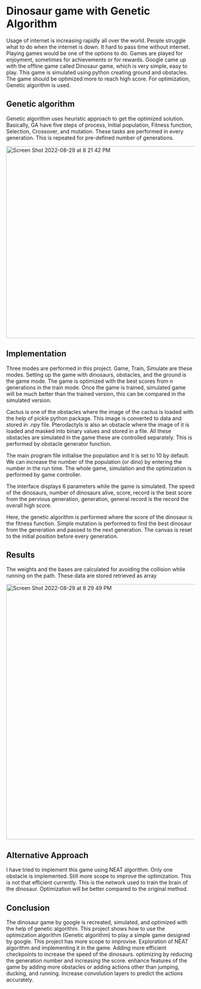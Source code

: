 # Dinosaur game with Genetic Algorithm

Usage of internet is increasing rapidly all over the world. People struggle what to do when the internet is down. It hard to pass time without internet. Playing games would be one of the options to do. Games are played for enjoyment, sometimes for achievements or for rewards. Google came up with the offline game called Dinosaur game, which is very simple, easy to play. This game is simulated using python creating ground and obstacles. The game should be optimized more to reach high score. For optimization, Genetic algorithm is used.

## Genetic algorithm

Genetic algorithm uses heuristic approach to get the optimized solution. Basically, GA have five steps of process, Initial population, Fitness function, Selection, Crossover, and mutation. These tasks are performed in every generation. This is repeated for pre-defined number of generations.

<img width="511" alt="Screen Shot 2022-08-29 at 8 21 42 PM" src="https://user-images.githubusercontent.com/38185827/187321287-f3997922-6b78-4607-b6f3-c92ac7c984c3.png">

## Implementation

Three modes are performed in this project. Game, Train, Simulate are these modes. Setting up the game with dinosaurs, obstacles, and the ground is the game mode.
The game is optimized with the best scores from n generations in the train mode. Once the game is trained, simulated game will be much better than the trained version, this can be compared in the simulated version.

Cactus is one of the obstacles where the image of the cactus is loaded with the help of pickle python package. This image is converted to data and stored in .npy file. Pterodactyls is also an obstacle where the image of it is loaded and masked into binary values and stored in a file. All these obstacles are simulated in the game these are controlled separately. This is performed by obstacle generator function.

The main program file initialise the population and it is set to 10 by default. We can increase the number of the population (or dino) by entering the number in the run time.
The whole game, simulation and the optimization is performed by game controller.

The interface displays 6 parameters while the game is simulated. The speed of the dinosaurs, number of dinosaurs alive, score, record is the best score from the pervious generation, generation, general record is the record the overall high score.

Here, the genetic algorithm is performed where the score of the dinosaur is the fitness function. Simple mutation is performed to find the best dinosaur from the generation and passed to the next generation. The canvas is reset to the initial position before every generation.

## Results

The weights and the bases are calculated for avoiding the collision while running on the path. These data are stored retrieved as array

<img width="680" alt="Screen Shot 2022-08-29 at 8 29 49 PM" src="https://user-images.githubusercontent.com/38185827/187322048-8dca4a6f-d1a9-49e7-b54b-e9f07fa54330.png">


## Alternative Approach

I have tried to implement this game using NEAT algorithm. Only one obstacle is implemented. Still more scope to improve the optimization. This is not that efficient currently. This is the network used to train the brain of the dinosaur. Optimization will be better compared to the original method.

## Conclusion

The dinosaur game by google is recreated, simulated, and optimized with the help of genetic algorithm. This project shows how to use the optimization algorithm (Genetic algorithm) to play a simple game designed by google. This project has more scope to improvise. Exploration of NEAT algorithm and implementing it in the game. Adding more efficient checkpoints to increase the speed of the dinosaurs. optimizing by reducing the generation number and increasing the score. enhance features of the game by adding more obstacles or adding actions other than jumping, ducking, and running. Increase convolution layers to predict the actions accurately.
